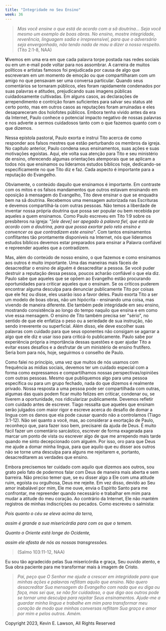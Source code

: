 ```yaml
---
title: "Integridade no Seu Ensino"
week: 36
---
```


> *Mas você ensine o que está de acordo com a sã doutrina... Seja você
> mesmo um exemplo de boas obras. No ensino, mostre integridade,
> reverência, linguagem sadia e irrepreensível, para que o adversário
> seja envergonhado, não tendo nada de mau a dizer a nosso respeito.*
> (Tito 2:1-8, NAA)

**V**ivemos em uma era em que cada palavra torpe postada nas redes
sociais ou em um e-mail pode voltar para nos assombrar. A carreira de
muitos políticos e artistas famosos foi prejudicada por causa de algo
que escreveram em um momento de emoção ou que compartilharam com um
amigo no que pensavam ser uma conversa particular. Quando seus
comentários se tornaram públicos, eles foram rapidamente condenados por
suas palavras e atitudes, prejudicando suas imagens públicas
cuidadosamente cultivadas. Em alguns casos, as declarações de
arrependimento e contrição foram suficientes para salvar seu status até
certo ponto, mas em outros casos as reputações foram arruinadas e eles
desapareceram dos holofotes públicos. Embora tenha vivido antes da era
da Internet, Paulo conhece o potencial impacto negativo de nossas
palavras e nos adverte a sermos cuidadosos tanto com o que fazemos
quanto com o que dizemos.

Nessa epístola pastoral, Paulo exorta e instrui Tito acerca de como
responder aos falsos mestres que estão perturbando os membros da igreja.
No capítulo anterior, Paulo condena seus ensinamentos, suas ações e suas
motivações egoístas. Aqui, ele volta sua atenção para Tito e seu
ministério de ensino, oferecendo algumas orientações atemporais que se
aplicam a todos nós que ensinamos ou lideramos estudos bíblicos hoje,
dedicando-se especificamente no que Tito diz e faz. Cada aspecto é
importante para a reputação do Evangelho.

Obviamente, o conteúdo daquilo que ensinamos é importante. Em contraste
com os mitos e os falsos mandamentos que outros estavam ensinando em
oposição à mensagem do Evangelho, Tito deve ensinar o que se enquadra
bem na sã doutrina. Recebemos uma mensagem autorizada nas Escrituras e
devemos compartilhá-la com outras pessoas. Não temos a liberdade de
inventar nossa própria doutrina que possa ser popular ou bem recebida
por aqueles a quem ensinamos. Como Paulo escreveu em Tito 1:9 sobre os
presbíteros na igreja: "*\[ele deve\] ser apegado à palavra fiel, que
está de acordo com a doutrina, para que possa exortar pelo reto ensino e
convencer os que contradizem este ensino*". Com tantos ensinamentos
conflitantes tão prontamente disponíveis na Internet, nós que lideramos
estudos bíblicos devemos estar preparados para ensinar a Palavra
confiável e repreender aqueles que a contradizem.

Mas, além do conteúdo de nosso ensino, o que fazemos e como ensinamos
aos outros é muito importante. Uma das maneiras mais fáceis de
desacreditar o ensino de alguém é desacreditar a pessoa. Se você puder
destruir a reputação dessa pessoa, poucos acharão confiável o que ela
diz. Paulo sabe que aqueles que se opõem ao Evangelho estão procurando
oportunidades para criticar aqueles que o ensinam. Se os críticos
puderem encontrar alguma desculpa para denunciar publicamente Tito por
coisas que ele fez ou disse, eles usarão isso a favor deles. Paulo
exorta Tito a ser um modelo de boas obras, não um hipócrita - ensinando
uma coisa, mas vivendo de maneira diferente. Ele também pede integridade
em seu ensino, mostrando consistência ao longo do tempo naquilo que
ensina e em como vive essa mensagem. O ensino de Tito também precisa ser
"sério", no sentido de que ele enfatiza o peso ou a seriedade de sua
instrução, não sendo irreverente ou superficial. Além disso, ele deve
escolher suas palavras com cuidado para que seus oponentes não consigam
se agarrar a algo que ele diz e usar isso para criticá-lo publicamente.
Paulo sabe por experiência própria a importância dessas questões e quer
ajudar Tito a evitar esses desafios e a desfrutar de um ministério de
ensino frutífero. Seria bom para nós, hoje, seguirmos o conselho de
Paulo.

Como falei no princípio, uma vez que muitos de nós usamos com frequência
as mídias sociais, devemos ter um cuidado especial com a forma como
expressamos e compartilhamos nossas perspectivas/opiniões com outras
pessoas. Mesmo que publiquemos algo para uma pessoa específica ou para
um grupo fechado, nada do que dizemos é realmente privado. Nossa
resposta a uma pessoa pode ser compartilhada com outras, algumas das
quais podem ficar muito felizes em criticar, condenar ou, se tiverem a
oportunidade, nos ridicularizar publicamente. Devemos refletir com
cuidado antes de escrever. Tiago ressalta que aqueles que ensinam serão
julgados com maior rigor e escreve acerca do desafio de domar a língua
com os danos que ela pode causar quando não a controlamos (Tiago
3:1-12). Não sei quanto a você, mas, ao considerar a exortação de Paulo,
reconheço que, para fazer isso bem, precisarei da ajuda de Deus. É muito
fácil fazer um comentário sarcástico, escrever de forma exagerada para
marcar um ponto de vista ou escrever algo de que me arrependo mais tarde
quando me sinto decepcionado com alguém. Por isso, oro para que Deus me
ajude a domar minha língua, para que aquilo que eu disser aos outros não
se torne uma desculpa para alguns me rejeitarem e, portanto,
desacreditarem as verdades que ensino.

Embora precisemos ter cuidado com aquilo que dizemos aos outros, sou
grato pelo fato de podermos falar com Deus de maneira mais aberta e sem
barreira. Não preciso temer que, se eu disser algo a Ele com uma atitude
ruim, egoísta ou orgulhosa, Deus me rejeite. Em vez disso, devido ao Seu
amor inabalável por mim, Ele me ouve, envia o Espírito Santo para me
confrontar, me repreender quando necessário e trabalhar em mim para
mudar a atitude do meu coração. Ao contrário da Internet, Ele não mantém
registros de minhas indiscrições ou pecados. Como escreveu o salmista:

*Pois quanto o céu se eleva acima da terra,*

*assim é grande a sua misericórdia para com os que o temem.*

*Quanto o Oriente está longe do Ocidente,*

*assim ele afasta de nós as nossas transgressões.*

> (Salmo 103:11-12, NAA)

Eu sou tão agradecido pelas Sua misericórdia e graça, Seu ouvido atento,
e Sua obra paciente para me transformar mais à imagem de Cristo.

> *Pai, peço que O Senhor me ajude a crescer em integridade para que
> minhas ações e palavras reflitam aquilo que ensino. Não quero
> desacreditar Sua mensagem do Evangelho com nada que eu diga ou faça,
> mas sei que, se não for cuidadoso, o que digo aos outros pode se
> tornar uma desculpa para rejeitar Seus ensinamentos. Ajude-me a
> guardar minha língua e trabalhe em mim para transformar meu coração de
> modo que minhas conversas reflitam Sua graça e amor por mim e pelos
> outros. Amém.*

Copyright 2023, Kevin E. Lawson, All Rights Reserved
